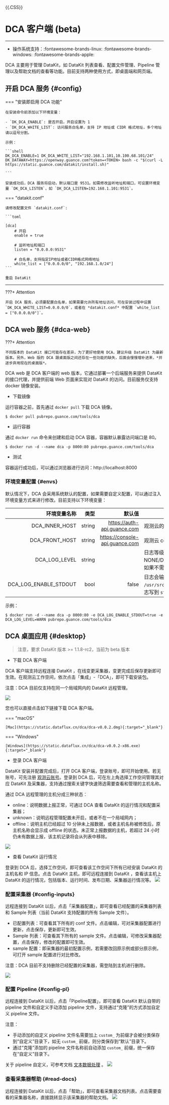 {{.CSS}}
# DCA 客户端 (beta)
---

- 操作系统支持：:fontawesome-brands-linux: :fontawesome-brands-windows: :fontawesome-brands-apple:

DCA 主要用于管理 DataKit，如 DataKit 列表查看、配置文件管理、Pipeline 管理以及帮助文档的查看等功能。目前支持两种使用方式，即桌面端和网页端。



## 开启 DCA 服务 {#config}

=== "安装即启用 DCA 功能"

    在安装命令前添加以下环境变量：
    
    - `DK_DCA_ENABLE`: 是否开启，开启设置为 1
    - `DK_DCA_WHITE_LIST`: 访问服务白名单，支持 IP 地址或 CIDR 格式地址，多个地址请以逗号分割。
    
    示例：
    
    ```shell
    DK_DCA_ENABLE=1 DK_DCA_WHITE_LIST="192.168.1.101,10.100.68.101/24" DK_DATAWAY=https://openway.guance.com?token=<TOKEN> bash -c "$(curl -L https://static.guance.com/datakit/install.sh)"

    ```
    
    安装成功后，DCA 服务将启动，默认端口是 9531。如需修改监听地址和端口，可设置环境变量 `DK_DCA_LISTEN`，如 `DK_DCA_LISTEN=192.168.1.101:9531`。

=== "datakit.conf"

    请修改配置文件 `datakit.conf`:
    
    ```toml
    
    [dca]
        # 开启
        enable = true

        # 监听地址和端口
        listen = "0.0.0.0:9531"

        # 白名单，支持指定IP地址或者CIDR格式网络地址
        white_list = ["0.0.0.0/0", "192.168.1.0/24"]
    ```

    重启 DataKit

---

???+ Attention

    开启 DCA 服务，必须要配置白名单，如果需要允许所有地址访问，可在安装过程中设置 `DK_DCA_WHITE_LIST=0.0.0.0/0`，或者在 *datakit.conf* 中配置 `white_list = ["0.0.0.0/0"]`。

## DCA web 服务 {#dca-web}

???+ Attention

    不同版本的 DataKit 接口可能存在差异，为了更好地使用 DCA，建议升级 DataKit 为最新版本。另外，Web 版的 DCA 跟桌面版之间还存在一些功能的缺失，后面会慢慢增补进来，*并逐步弃用现在的桌面版*。

DCA web 是 DCA 客户端的 web 版本，它通过部署一个后端服务来提供 DataKit 的接口代理，并提供前端 Web 页面来实现对 DataKit 的访问。目前服务仅支持 docker 镜像安装。

- 下载镜像

运行容器之前，首先通过 `docker pull` 下载 DCA 镜像。

```shell
$ docker pull pubrepo.guance.com/tools/dca
```

- 运行容器

通过 `docker run` 命令来创建和启动 DCA 容器，容器默认暴露访问端口是 80。

```shell
$ docker run -d --name dca -p 8000:80 pubrepo.guance.com/tools/dca
```

- 测试

容器运行成功后，可以通过浏览器进行访问：http://localhost:8000

### 环境变量配置 {#envs}

默认情况下，DCA 会采用系统默认的配置，如果需要自定义配置，可以通过注入环境变量方式来进行修改。目前支持以下环境变量：

| 环境变量名称          | 类型   | 默认值                         | 说明                                                                                            |
| ---------:            | ----:  | ---:                           | ------                                                                                          |
| DCA_INNER_HOST        | string | https://auth-api.guance.com    | 观测云的 auth API 地址                                                                          |
| DCA_FRONT_HOST        | string | https://console-api.guance.com | 观测云 console API 地址                                                                         |
| DCA_LOG_LEVEL         | string |                                | 日志等级，取值为 NONE/DEBUG/INFO/WARN/ERROR，如果不需要记录日志，可设置为 NONE                  |
| DCA_LOG_ENABLE_STDOUT | bool   | false                          | 日志会输出至文件中，位于 `/usr/src/dca/logs` 下。如果需要将日志写到 `stdout`，可以设置为 `true` |

示例：

```shell
$ docker run -d --name dca -p 8000:80 -e DCA_LOG_ENABLE_STDOUT=true -e DCA_LOG_LEVEL=WARN pubrepo.guance.com/tools/dca
```

## DCA 桌面应用 {#desktop}

> 注意，要求 DataKit 版本 >= 1.1.8-rc2，当前为 beta 版本

- 下载 DCA 客户端

DCA 客户端支持远程连接 DataKit ，在线变更采集器，变更完成后保存更新即可生效。在观测云工作空间，依次点击「集成」-「DCA」，即可下载安装包。

注意：DCA 目前仅支持在同一个局域网内的 DataKit 远程管理。

![](imgs/dca_1.png)

您也可以直接点击如下链接下载 DCA 客户端。

=== "macOS"

    [Mac](https://static.dataflux.cn/dca/dca-v0.0.2.dmg){:target="_blank"}

=== "Windows"

    [Windows](https://static.dataflux.cn/dca/dca-v0.0.2-x86.exe){:target="_blank"}

- 登录 DCA 客户端

DataKit 安装并配置完成后，打开 DCA 客户端，登录账号，即可开始使用。若无账号，可先注册 [观测云账号](https://auth.guance.com/register?channel=帮助文档)。登录到 DCA 后，可在左上角选择工作空间管理其对应 DataKit 及采集器，支持通过搜索关键字快速筛选需要查看和管理的主机名称。

通过 DCA 远程管理的主机分成三种状态：

- online：说明数据上报正常，可通过 DCA 查看 DataKit 的运行情况和配置采集器；
- unknown：说明远程管理配置未开启，或者不在一个局域网内；
- offline：说明主机已经超过 10 分钟未上报数据，或者主机名称被修改后，原主机名称会显示成 offline 的状态。未正常上报数据的主机，若超过 24 小时仍未有数据上报，该主机记录将会从列表中移除。

![](imgs/dca_2.png)

- 查看 DataKit 运行情况

登录到 DCA 后，选择工作空间，即可查看该工作空间下所有已经安装 DataKit 的主机名和 IP 信息。点击 DataKit 主机，即可远程连接到 DataKit ，查看该主机上 DataKit 的运行情况，包括版本、运行时间、发布日期、采集器运行情况等。
![](imgs/dca_3.png)

### 配置采集器 {#config-inputs}

远程连接到 DataKit 以后，点击「采集器配置」，即可查看已经配置的采集器列表和 Sample 列表（当前 DataKit 支持配置的所有 Sample 文件）。

- 已配置列表：可查看其下所有的 conf 文件。点击编辑，可对采集器配置进行更新，点击保存，更新即可生效。
- Sample 列表：可查看其下所有的 sample 文件。点击编辑，可修改采集器配置，点击保存，修改的配置即可生效。
- sample 配置：即采集器的最初配置示例，若需要改回原示例或部分原示例，可打开 sample 配置进行对比修改。

注意：DCA 目前不支持删除已经配置的采集器，需登陆到主机进行删除。

![](imgs/dca_4.png)

### 配置 Pipeline {#config-pl}

远程连接到 DataKit 以后，点击「Pipeline配置」，即可查看 DataKit 默认自带的 pipeline 文件和自定义手动添加 pipeline 文件，支持通过“克隆”的方式添加自定义 pipeline 文件。

注意：

- 手动添加的自定义 pipeline 文件名需要加上 `custom_` 为前缀才会被分类保存到“自定义”目录下，如无 `custom_` 前缀，则分类保存到“默认”目录下。
- 通过“克隆”添加的 pipeline 文件名称前自动添加 `custom_` 前缀，统一保存在“自定义”目录下。

关于 pipeline 自定义，可参考文档 [文本数据处理](pipeline.md) 。
![](imgs/dca_5.png)

### 查看采集器帮助 {#read-docs}

远程连接到 DataKit 以后，点击「帮助」，即可查看采集器文档列表。点击需要查看的采集器名称，直接跳转显示该采集器的帮助文档。 
![](imgs/dca_6.png)
